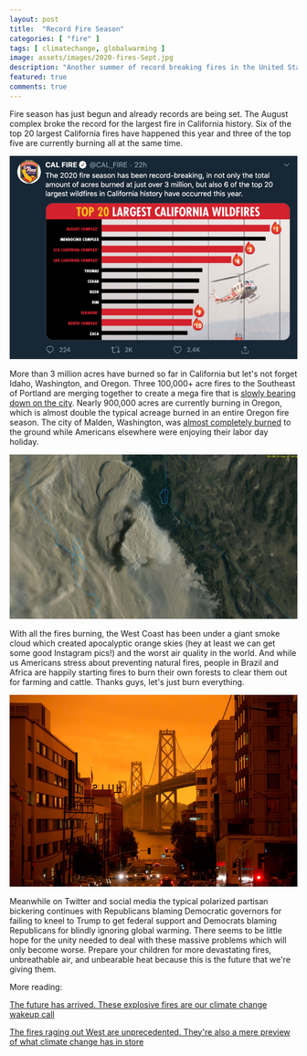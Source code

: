 ```yaml
---
layout: post
title:  "Record Fire Season"
categories: [ "fire" ]
tags: [ climatechange, globalwarming ]
image: assets/images/2020-fires-Sept.jpg
description: "Another summer of record breaking fires in the United States."
featured: true
comments: true
---
```


Fire season has just begun and already records are being set. The August complex broke the record for the largest fire in California history. Six of the top 20 largest California fires have happened this year and three of the top five are currently burning all at the same time. 

[![Top 20 fires](/assets/images/calfire-top-fires.jpg)](https://twitter.com/CAL_FIRE/status/1304123896103280645)

More than 3 million acres have burned so far in California but let's not forget Idaho, Washington, and Oregon. Three 100,000+ acre fires to the Southeast of Portland are merging together to create a mega fire that is [slowly bearing down on the city](https://www.nytimes.com/2020/09/11/us/wildfires-live-updates.html). Nearly 900,000 acres are currently burning in Oregon, which is almost double the typical acreage burned in an entire Oregon fire season. The city of Malden, Washington, was [almost completely burned](https://www.nbcnews.com/news/us-news/everything-around-me-gone-washington-state-resident-recalls-saving-home-n1239728) to the ground while Americans elsewhere were enjoying their labor day holiday.

![California smoke cloud](/assets/images/ca-smoke.jpg)

With all the fires burning, the West Coast has been under a giant smoke cloud which created apocalyptic orange skies (hey at least we can get some good Instagram pics!) and the worst air quality in the world. And while us Americans stress about preventing natural fires, people in Brazil and Africa are happily starting fires to burn their own forests to clear them out for farming and cattle. Thanks guys, let's just burn everything.

![Orange sky](/assets/images/orange-sky.jpg)

Meanwhile on Twitter and social media the typical polarized partisan bickering continues with Republicans blaming Democratic governors for failing to kneel to Trump to get federal support and Democrats blaming Republicans for blindly ignoring global warming. There seems to be little hope for the unity needed to deal with these massive problems which will only become worse. Prepare your children for more devastating fires, unbreathable air, and unbearable heat because this is the future that we're giving them. 

More reading: 

[The future has arrived. These explosive fires are our climate change wakeup call](https://www.theguardian.com/environment/2020/sep/11/the-future-has-arrived-these-explosive-fires-are-our-climate-change-wakeup-call)

[The fires raging out West are unprecedented. They're also a mere preview of what climate change has in store](https://www.cnn.com/2020/09/11/weather/western-wildfires-climate-change-future/index.html)